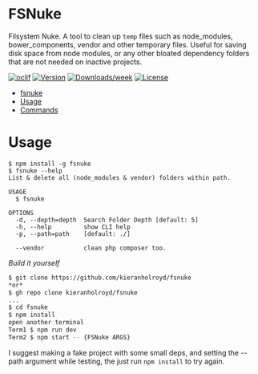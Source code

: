 # FSNuke

Filsystem Nuke. A tool to clean up `temp` files such as node_modules, bower_components, vendor and other temporary files.
Useful for saving disk space from node modules, or any other bloated dependency folders that are not needed on inactive projects.

[![oclif](https://img.shields.io/badge/cli-oclif-brightgreen.svg)](https://oclif.io)
[![Version](https://img.shields.io/npm/v/fsnuke.svg)](https://npmjs.org/package/fsnuke)
[![Downloads/week](https://img.shields.io/npm/dw/fsnuke.svg)](https://npmjs.org/package/fsnuke)
[![License](https://img.shields.io/npm/l/fsnuke.svg)](https://github.com/kieranholroyd/fsnuke/blob/master/package.json)

<!-- toc -->

- [fsnuke](#fsnuke)
- [Usage](#usage)
- [Commands](#commands)
<!-- tocstop -->

# Usage

<!-- usage -->

```sh-session
$ npm install -g fsnuke
$ fsnuke --help
List & delete all (node_modules & vendor) folders within path.

USAGE
  $ fsnuke

OPTIONS
  -d, --depth=depth  Search Folder Depth [default: 5]
  -h, --help         show CLI help
  -p, --path=path    [default: ./]

  --vendor           clean php composer too.
```

<!-- usagestop -->

_Build it yourself_

```sh
$ git clone https://github.com/kieranholroyd/fsnuke
*or*
$ gh repo clone kieranholroyd/fsnuke
...
$ cd fsnuke
$ npm install
open another terminal
Term1 $ npm run dev
Term2 $ npm start -- {FSNuke ARGS}
```

I suggest making a fake project with some small deps, and setting the --path argument while testing, the just run `npm install` to try again.
